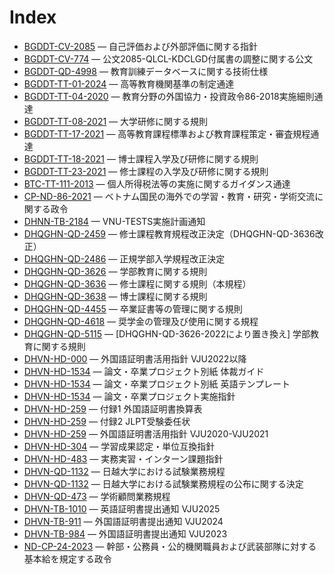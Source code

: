 # Index

- [BGDDT-CV-2085](BGDDT-CV-2085%20%E8%87%AA%E5%B7%B1%E8%A9%95%E4%BE%A1%E3%81%8A%E3%82%88%E3%81%B3%E5%A4%96%E9%83%A8%E8%A9%95%E4%BE%A1%E3%81%AB%E9%96%A2%E3%81%99%E3%82%8B%E6%8C%87%E9%87%9D.md) — 自己評価および外部評価に関する指針
- [BGDDT-CV-774](BGDDT-CV-774%20%E5%85%AC%E6%96%872085-QLCL-KDCLGD%E4%BB%98%E5%B1%9E%E6%9B%B8%E3%81%AE%E8%AA%BF%E6%95%B4%E3%81%AB%E9%96%A2%E3%81%99%E3%82%8B%E5%85%AC%E6%96%87.md) — 公文2085-QLCL-KDCLGD付属書の調整に関する公文
- [BGDDT-QD-4998](BGDDT-QD-4998%20%E6%95%99%E8%82%B2%E8%A8%93%E7%B7%B4%E3%83%87%E3%83%BC%E3%82%BF%E3%83%99%E3%83%BC%E3%82%B9%E3%81%AB%E9%96%A2%E3%81%99%E3%82%8B%E6%8A%80%E8%A1%93%E4%BB%95%E6%A7%98.md) — 教育訓練データベースに関する技術仕様
- [BGDDT-TT-01-2024](BGDDT-TT-01-2024%20%E9%AB%98%E7%AD%89%E6%95%99%E8%82%B2%E6%A9%9F%E9%96%A2%E5%9F%BA%E6%BA%96%E3%81%AE%E5%88%B6%E5%AE%9A%E9%80%9A%E9%81%94.md) — 高等教育機関基準の制定通達
- [BGDDT-TT-04-2020](BGDDT-TT-04-2020%20%E6%95%99%E8%82%B2%E5%88%86%E9%87%8E%E3%81%AE%E5%A4%96%E5%9B%BD%E5%8D%94%E5%8A%9B%E3%83%BB%E6%8A%95%E8%B3%87%E6%94%BF%E4%BB%A486-2018%E5%AE%9F%E6%96%BD%E7%B4%B0%E5%89%87%E9%80%9A%E9%81%94.md) — 教育分野の外国協力・投資政令86-2018実施細則通達
- [BGDDT-TT-08-2021](BGDDT-TT-08-2021%20%E5%A4%A7%E5%AD%A6%E7%A0%94%E4%BF%AE%E3%81%AB%E9%96%A2%E3%81%99%E3%82%8B%E8%A6%8F%E5%89%87.md) — 大学研修に関する規則
- [BGDDT-TT-17-2021](BGDDT-TT-17-2021%20%E9%AB%98%E7%AD%89%E6%95%99%E8%82%B2%E8%AA%B2%E7%A8%8B%E6%A8%99%E6%BA%96%E3%81%8A%E3%82%88%E3%81%B3%E6%95%99%E8%82%B2%E8%AA%B2%E7%A8%8B%E7%AD%96%E5%AE%9A%E3%83%BB%E5%AF%A9%E6%9F%BB%E8%A6%8F%E7%A8%8B%E9%80%9A%E9%81%94.md) — 高等教育課程標準および教育課程策定・審査規程通達
- [BGDDT-TT-18-2021](BGDDT-TT-18-2021%20%E5%8D%9A%E5%A3%AB%E8%AA%B2%E7%A8%8B%E5%85%A5%E5%AD%A6%E5%8F%8A%E3%81%B3%E7%A0%94%E4%BF%AE%E3%81%AB%E9%96%A2%E3%81%99%E3%82%8B%E8%A6%8F%E5%89%87.md) — 博士課程入学及び研修に関する規則
- [BGDDT-TT-23-2021](BGDDT-TT-23-2021%20%E4%BF%AE%E5%A3%AB%E8%AA%B2%E7%A8%8B%E3%81%AE%E5%85%A5%E5%AD%A6%E5%8F%8A%E3%81%B3%E7%A0%94%E4%BF%AE%E3%81%AB%E9%96%A2%E3%81%99%E3%82%8B%E8%A6%8F%E5%89%87.md) — 修士課程の入学及び研修に関する規則
- [BTC-TT-111-2013](BTC-TT-111-2013%20%E5%80%8B%E4%BA%BA%E6%89%80%E5%BE%97%E7%A8%8E%E6%B3%95%E7%AD%89%E3%81%AE%E5%AE%9F%E6%96%BD%E3%81%AB%E9%96%A2%E3%81%99%E3%82%8B%E3%82%AC%E3%82%A4%E3%83%80%E3%83%B3%E3%82%B9%E9%80%9A%E9%81%94.md) — 個人所得税法等の実施に関するガイダンス通達
- [CP-ND-86-2021](CP-ND-86-2021%20%E3%83%99%E3%83%88%E3%83%8A%E3%83%A0%E5%9B%BD%E6%B0%91%E3%81%AE%E6%B5%B7%E5%A4%96%E3%81%A7%E3%81%AE%E5%AD%A6%E7%BF%92%E3%83%BB%E6%95%99%E8%82%B2%E3%83%BB%E7%A0%94%E7%A9%B6%E3%83%BB%E5%AD%A6%E8%A1%93%E4%BA%A4%E6%B5%81%E3%81%AB%E9%96%A2%E3%81%99%E3%82%8B%E6%94%BF%E4%BB%A4.md) — ベトナム国民の海外での学習・教育・研究・学術交流に関する政令
- [DHNN-TB-2184](DHNN-TB-2184%20VNU-TESTS%E5%AE%9F%E6%96%BD%E8%A8%88%E7%94%BB%E9%80%9A%E7%9F%A5.md) — VNU-TESTS実施計画通知
- [DHQGHN-QD-2459](DHQGHN-QD-2459%20%E4%BF%AE%E5%A3%AB%E8%AA%B2%E7%A8%8B%E6%95%99%E8%82%B2%E8%A6%8F%E7%A8%8B%E6%94%B9%E6%AD%A3%E6%B1%BA%E5%AE%9A%EF%BC%88DHQGHN-QD-3636%E6%94%B9%E6%AD%A3%EF%BC%89.md) — 修士課程教育規程改正決定（DHQGHN-QD-3636改正）
- [DHQGHN-QD-2486](DHQGHN-QD-2486%20%E6%AD%A3%E8%A6%8F%E5%AD%A6%E9%83%A8%E5%85%A5%E5%AD%A6%E8%A6%8F%E7%A8%8B%E6%94%B9%E6%AD%A3%E6%B1%BA%E5%AE%9A.md) — 正規学部入学規程改正決定
- [DHQGHN-QD-3626](DHQGHN-QD-3626%20%E5%AD%A6%E9%83%A8%E6%95%99%E8%82%B2%E3%81%AB%E9%96%A2%E3%81%99%E3%82%8B%E8%A6%8F%E5%89%87.md) — 学部教育に関する規則
- [DHQGHN-QD-3636](DHQGHN-QD-3636%20%E4%BF%AE%E5%A3%AB%E8%AA%B2%E7%A8%8B%E3%81%AB%E9%96%A2%E3%81%99%E3%82%8B%E8%A6%8F%E5%89%87%EF%BC%88%E6%9C%AC%E8%A6%8F%E7%A8%8B%EF%BC%89.md) — 修士課程に関する規則（本規程）
- [DHQGHN-QD-3638](DHQGHN-QD-3638%20%E5%8D%9A%E5%A3%AB%E8%AA%B2%E7%A8%8B%E3%81%AB%E9%96%A2%E3%81%99%E3%82%8B%E8%A6%8F%E5%89%87.md) — 博士課程に関する規則
- [DHQGHN-QD-4455](DHQGHN-QD-4455%20%E5%8D%92%E6%A5%AD%E8%A8%BC%E6%9B%B8%E7%AD%89%E3%81%AE%E7%AE%A1%E7%90%86%E3%81%AB%E9%96%A2%E3%81%99%E3%82%8B%E8%A6%8F%E5%89%87.md) — 卒業証書等の管理に関する規則
- [DHQGHN-QD-4618](DHQGHN-QD-4618%20%E5%A5%A8%E5%AD%A6%E9%87%91%E3%81%AE%E7%AE%A1%E7%90%86%E5%8F%8A%E3%81%B3%E4%BD%BF%E7%94%A8%E3%81%AB%E9%96%A2%E3%81%99%E3%82%8B%E8%A6%8F%E7%A8%8B.md) — 奨学金の管理及び使用に関する規程
- [DHQGHN-QD-5115](DHQGHN-QD-5115%20%5BDHQGHN-QD-3626-2022%E3%81%AB%E3%82%88%E3%82%8A%E7%BD%AE%E3%81%8D%E6%8F%9B%E3%81%88%5D%20%E5%AD%A6%E9%83%A8%E6%95%99%E8%82%B2%E3%81%AB%E9%96%A2%E3%81%99%E3%82%8B%E8%A6%8F%E5%89%87.md) — [DHQGHN-QD-3626-2022により置き換え] 学部教育に関する規則
- [DHVN-HD-000](DHVN-HD-000%20%E5%A4%96%E5%9B%BD%E8%AA%9E%E8%A8%BC%E6%98%8E%E6%9B%B8%E6%B4%BB%E7%94%A8%E6%8C%87%E9%87%9D%20VJU2022%E4%BB%A5%E9%99%8D.md) — 外国語証明書活用指針 VJU2022以降
- [DHVN-HD-1534](DHVN-HD-1534%20%E8%AB%96%E6%96%87%E3%83%BB%E5%8D%92%E6%A5%AD%E3%83%97%E3%83%AD%E3%82%B8%E3%82%A7%E3%82%AF%E3%83%88%E5%88%A5%E7%B4%99%20%E4%BD%93%E8%A3%81%E3%82%AC%E3%82%A4%E3%83%89.md) — 論文・卒業プロジェクト別紙 体裁ガイド
- [DHVN-HD-1534](DHVN-HD-1534%20%E8%AB%96%E6%96%87%E3%83%BB%E5%8D%92%E6%A5%AD%E3%83%97%E3%83%AD%E3%82%B8%E3%82%A7%E3%82%AF%E3%83%88%E5%88%A5%E7%B4%99%20%E8%8B%B1%E8%AA%9E%E3%83%86%E3%83%B3%E3%83%97%E3%83%AC%E3%83%BC%E3%83%88.md) — 論文・卒業プロジェクト別紙 英語テンプレート
- [DHVN-HD-1534](DHVN-HD-1534%20%E8%AB%96%E6%96%87%E3%83%BB%E5%8D%92%E6%A5%AD%E3%83%97%E3%83%AD%E3%82%B8%E3%82%A7%E3%82%AF%E3%83%88%E5%AE%9F%E6%96%BD%E6%8C%87%E9%87%9D.md) — 論文・卒業プロジェクト実施指針
- [DHVN-HD-259](DHVN-HD-259%20%E4%BB%98%E9%8C%B21%20%E5%A4%96%E5%9B%BD%E8%AA%9E%E8%A8%BC%E6%98%8E%E6%9B%B8%E6%8F%9B%E7%AE%97%E8%A1%A8.md) — 付録1 外国語証明書換算表
- [DHVN-HD-259](DHVN-HD-259%20%E4%BB%98%E9%8C%B22%20JLPT%E5%8F%97%E9%A8%93%E5%A7%94%E4%BB%BB%E7%8A%B6.md) — 付録2 JLPT受験委任状
- [DHVN-HD-259](DHVN-HD-259%20%E5%A4%96%E5%9B%BD%E8%AA%9E%E8%A8%BC%E6%98%8E%E6%9B%B8%E6%B4%BB%E7%94%A8%E6%8C%87%E9%87%9D%20VJU2020-VJU2021.md) — 外国語証明書活用指針 VJU2020-VJU2021
- [DHVN-HD-304](DHVN-HD-304%20%E5%AD%A6%E7%BF%92%E6%88%90%E6%9E%9C%E8%AA%8D%E5%AE%9A%E3%83%BB%E5%8D%98%E4%BD%8D%E4%BA%92%E6%8F%9B%E6%8C%87%E9%87%9D.md) — 学習成果認定・単位互換指針
- [DHVN-HD-483](DHVN-HD-483%20%E5%AE%9F%E5%8B%99%E5%AE%9F%E7%BF%92%E3%83%BB%E3%82%A4%E3%83%B3%E3%82%BF%E3%83%BC%E3%83%B3%E8%AA%B2%E9%A1%8C%E6%8C%87%E9%87%9D.md) — 実務実習・インターン課題指針
- [DHVN-QD-1132](DHVN-QD-1132%20%E6%97%A5%E8%B6%8A%E5%A4%A7%E5%AD%A6%E3%81%AB%E3%81%8A%E3%81%91%E3%82%8B%E8%A9%A6%E9%A8%93%E6%A5%AD%E5%8B%99%E8%A6%8F%E7%A8%8B.md) — 日越大学における試験業務規程
- [DHVN-QD-1132](DHVN-QD-1132%20%E6%97%A5%E8%B6%8A%E5%A4%A7%E5%AD%A6%E3%81%AB%E3%81%8A%E3%81%91%E3%82%8B%E8%A9%A6%E9%A8%93%E6%A5%AD%E5%8B%99%E8%A6%8F%E7%A8%8B%E3%81%AE%E5%85%AC%E5%B8%83%E3%81%AB%E9%96%A2%E3%81%99%E3%82%8B%E6%B1%BA%E5%AE%9A.md) — 日越大学における試験業務規程の公布に関する決定
- [DHVN-QD-473](DHVN-QD-473%20%E5%AD%A6%E8%A1%93%E9%A1%A7%E5%95%8F%E6%A5%AD%E5%8B%99%E8%A6%8F%E7%A8%8B.md) — 学術顧問業務規程
- [DHVN-TB-1010](DHVN-TB-1010%20%E8%8B%B1%E8%AA%9E%E8%A8%BC%E6%98%8E%E6%9B%B8%E6%8F%90%E5%87%BA%E9%80%9A%E7%9F%A5%20VJU2025.md) — 英語証明書提出通知 VJU2025
- [DHVN-TB-911](DHVN-TB-911%20%E5%A4%96%E5%9B%BD%E8%AA%9E%E8%A8%BC%E6%98%8E%E6%9B%B8%E6%8F%90%E5%87%BA%E9%80%9A%E7%9F%A5%20VJU2024.md) — 外国語証明書提出通知 VJU2024
- [DHVN-TB-984](DHVN-TB-984%20%E5%A4%96%E5%9B%BD%E8%AA%9E%E8%A8%BC%E6%98%8E%E6%9B%B8%E6%8F%90%E5%87%BA%E9%80%9A%E7%9F%A5%20VJU2023.md) — 外国語証明書提出通知 VJU2023
- [ND-CP-24-2023](ND-CP-24-2023%20%E5%B9%B9%E9%83%A8%E3%83%BB%E5%85%AC%E5%8B%99%E5%93%A1%E3%83%BB%E5%85%AC%E7%9A%84%E6%A9%9F%E9%96%A2%E8%81%B7%E5%93%A1%E3%81%8A%E3%82%88%E3%81%B3%E6%AD%A6%E8%A3%85%E9%83%A8%E9%9A%8A%E3%81%AB%E5%AF%BE%E3%81%99%E3%82%8B%E5%9F%BA%E6%9C%AC%E7%B5%A6%E3%82%92%E8%A6%8F%E5%AE%9A%E3%81%99%E3%82%8B%E6%94%BF%E4%BB%A4.md) — 幹部・公務員・公的機関職員および武装部隊に対する基本給を規定する政令
